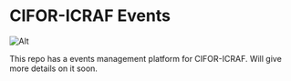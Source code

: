 # CIFOR-ICRAF Events
![Alt][1] 

This repo has a events management platform for CIFOR-ICRAF. Will give more details on it soon.

[1]: /sympha.png "Sympha Logo"

